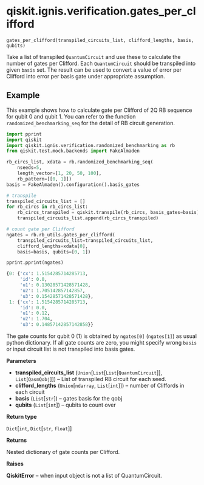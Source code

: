# qiskit.ignis.verification.gates\_per\_clifford

`gates_per_clifford(transpiled_circuits_list, clifford_lengths, basis, qubits)`

Take a list of transpiled `QuantumCircuit` and use these to calculate the number of gates per Clifford. Each `QuantumCircuit` should be transpiled into given `basis` set. The result can be used to convert a value of error per Clifford into error per basis gate under appropriate assumption.

## Example

This example shows how to calculate gate per Clifford of 2Q RB sequence for qubit 0 and qubit 1. You can refer to the function `randomized_benchmarking_seq` for the detail of RB circuit generation.

```python
import pprint
import qiskit
import qiskit.ignis.verification.randomized_benchmarking as rb
from qiskit.test.mock.backends import FakeAlmaden

rb_circs_list, xdata = rb.randomized_benchmarking_seq(
    nseeds=5,
    length_vector=[1, 20, 50, 100],
    rb_pattern=[[0, 1]])
basis = FakeAlmaden().configuration().basis_gates

# transpile
transpiled_circuits_list = []
for rb_circs in rb_circs_list:
    rb_circs_transpiled = qiskit.transpile(rb_circs, basis_gates=basis)
    transpiled_circuits_list.append(rb_circs_transpiled)

# count gate per Clifford
ngates = rb.rb_utils.gates_per_clifford(
    transpiled_circuits_list=transpiled_circuits_list,
    clifford_lengths=xdata[0],
    basis=basis, qubits=[0, 1])

pprint.pprint(ngates)
```

```python
{0: {'cx': 1.5154285714285713,
     'id': 0.0,
     'u1': 0.13028571428571428,
     'u2': 1.705142857142857,
     'u3': 0.15428571428571428},
 1: {'cx': 1.5154285714285713,
     'id': 0.0,
     'u1': 0.12,
     'u2': 1.704,
     'u3': 0.14857142857142858}}
```

The gate counts for qubit 0 (1) is obtained by `ngates[0]` (`ngates[1]`) as usual python dictionary. If all gate counts are zero, you might specify wrong `basis` or input circuit list is not transpiled into basis gates.

**Parameters**

*   **transpiled\_circuits\_list** (`Union`\[`List`\[`List`\[`QuantumCircuit`]], `List`\[`QasmQobj`]]) – List of transpiled RB circuit for each seed.
*   **clifford\_lengths** (`Union`\[`ndarray`, `List`\[`int`]]) – number of Cliffords in each circuit
*   **basis** (`List`\[`str`]) – gates basis for the qobj
*   **qubits** (`List`\[`int`]) – qubits to count over

**Return type**

`Dict`\[`int`, `Dict`\[`str`, `float`]]

**Returns**

Nested dictionary of gate counts per Clifford.

**Raises**

**QiskitError** – when input object is not a list of QuantumCircuit.
